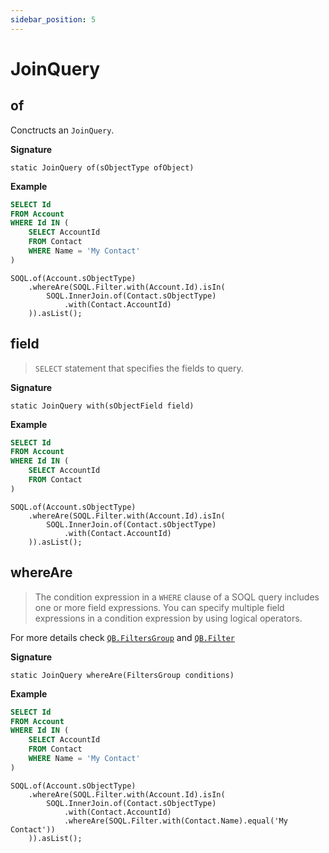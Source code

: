 ```yaml
---
sidebar_position: 5
---
```


# JoinQuery

## of

Conctructs an `JoinQuery`.

**Signature**

```apex
static JoinQuery of(sObjectType ofObject)
```

**Example**

```sql
SELECT Id
FROM Account
WHERE Id IN (
    SELECT AccountId
    FROM Contact
    WHERE Name = 'My Contact'
)
```
```apex
SOQL.of(Account.sObjectType)
    .whereAre(SOQL.Filter.with(Account.Id).isIn(
        SOQL.InnerJoin.of(Contact.sObjectType)
            .with(Contact.AccountId)
    )).asList();
```

## field

> `SELECT` statement that specifies the fields to query.

**Signature**

```apex
static JoinQuery with(sObjectField field)
```

**Example**

```sql
SELECT Id
FROM Account
WHERE Id IN (
    SELECT AccountId
    FROM Contact
)
```
```apex
SOQL.of(Account.sObjectType)
    .whereAre(SOQL.Filter.with(Account.Id).isIn(
        SOQL.InnerJoin.of(Contact.sObjectType)
            .with(Contact.AccountId)
    )).asList();
```

## whereAre

> The condition expression in a `WHERE` clause of a SOQL query includes one or more field expressions. You can specify multiple field expressions in a condition expression by using logical operators.

For more details check [`QB.FiltersGroup`](soql-filters-group.md) and [`QB.Filter`](soql-filter.md)

**Signature**

```apex
static JoinQuery whereAre(FiltersGroup conditions)
```

**Example**

```sql
SELECT Id
FROM Account
WHERE Id IN (
    SELECT AccountId
    FROM Contact
    WHERE Name = 'My Contact'
)
```
```apex
SOQL.of(Account.sObjectType)
    .whereAre(SOQL.Filter.with(Account.Id).isIn(
        SOQL.InnerJoin.of(Contact.sObjectType)
            .with(Contact.AccountId)
            .whereAre(SOQL.Filter.with(Contact.Name).equal('My Contact'))
    )).asList();
```
